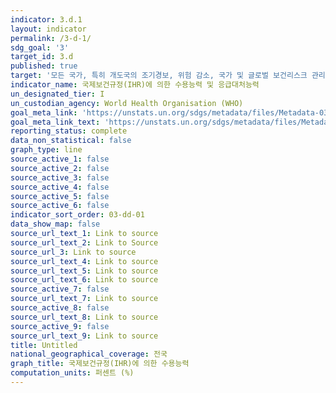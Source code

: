 ```yaml
---
indicator: 3.d.1
layout: indicator
permalink: /3-d-1/
sdg_goal: '3'
target_id: 3.d
published: true
target: '모든 국가, 특히 개도국의 조기경보, 위험 감소, 국가 및 글로벌 보건리스크 관리 역량 강화'
indicator_name: 국제보건규정(IHR)에 의한 수용능력 및 응급대처능력
un_designated_tier: I
un_custodian_agency: World Health Organisation (WHO)
goal_meta_link: 'https://unstats.un.org/sdgs/metadata/files/Metadata-03-0D-01.pdf'
goal_meta_link_text: 'https://unstats.un.org/sdgs/metadata/files/Metadata-03-0D-01.pdf'
reporting_status: complete
data_non_statistical: false
graph_type: line
source_active_1: false
source_active_2: false
source_active_3: false
source_active_4: false
source_active_5: false
source_active_6: false
indicator_sort_order: 03-dd-01
data_show_map: false
source_url_text_1: Link to source
source_url_text_2: Link to Source
source_url_3: Link to source
source_url_text_4: Link to source
source_url_text_5: Link to source
source_url_text_6: Link to source
source_active_7: false
source_url_text_7: Link to source
source_active_8: false
source_url_text_8: Link to source
source_active_9: false
source_url_text_9: Link to source
title: Untitled
national_geographical_coverage: 전국
graph_title: 국제보건규정(IHR)에 의한 수용능력
computation_units: 퍼센트 (%)
---
```

